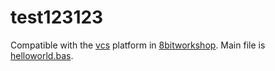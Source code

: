 test123123
=====

Compatible with the [vcs](http://8bitworkshop.com/redir.html?platform=vcs&importURL=$GITHUBURL) platform in [8bitworkshop](http://8bitworkshop.com/). Main file is [helloworld.bas](helloworld.bas#mainfile).
